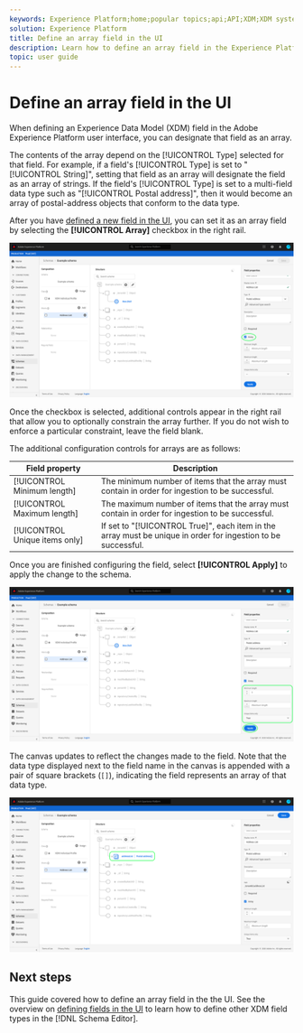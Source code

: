 ```yaml
---
keywords: Experience Platform;home;popular topics;api;API;XDM;XDM system;experience data model;data model;ui;workspace;array;field;
solution: Experience Platform
title: Define an array field in the UI
description: Learn how to define an array field in the Experience Platform user interface.
topic: user guide
---
```


# Define an array field in the UI

When defining an Experience Data Model (XDM) field in the Adobe Experience Platform user interface, you can designate that field as an array.

The contents of the array depend on the [!UICONTROL Type] selected for that field. For example, if a field's [!UICONTROL Type] is set to "[!UICONTROL String]", setting that field as an array will designate the field as an array of strings. If the field's [!UICONTROL Type] is set to a multi-field data type such as "[!UICONTROL Postal address]", then it would become an array of postal-address objects that conform to the data type.

After you have [defined a new field in the UI](./overview.md#define), you can set it as an array field by selecting the **[!UICONTROL Array]** checkbox in the right rail. 

![](../../images/ui/fields/special/array.png)

Once the checkbox is selected, additional controls appear in the right rail that allow you to optionally constrain the array further. If you do not wish to enforce a particular constraint, leave the field blank.

The additional configuration controls for arrays are as follows:

| Field property | Description |
| --- | --- |
| [!UICONTROL Minimum length] | The minimum number of items that the array must contain in order for ingestion to be successful. |
| [!UICONTROL Maximum length] | The maximum number of items that the array must contain in order for ingestion to be successful. |
| [!UICONTROL Unique items only] | If set to "[!UICONTROL True]", each item in the array must be unique in order for ingestion to be successful. |

Once you are finished configuring the field, select **[!UICONTROL Apply]** to apply the change to the schema.

![](../../images/ui/fields/special/array-config.png)

The canvas updates to reflect the changes made to the field. Note that the data type displayed next to the field name in the canvas is appended with a pair of square brackets (`[]`), indicating the field represents an array of that data type.

![](../../images/ui/fields/special/array-applied.png)

## Next steps

This guide covered how to define an array field in the the UI. See the overview on [defining fields in the UI](./overview.md#special) to learn how to define other XDM field types in the [!DNL Schema Editor].